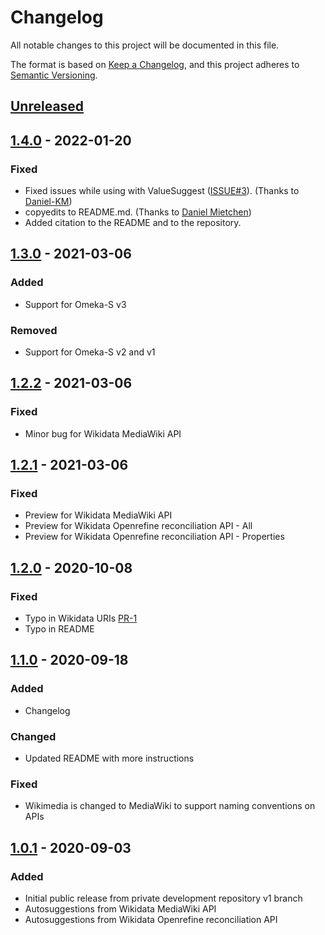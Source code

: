 # Changelog

All notable changes to this project will be documented in this file.

The format is based on [Keep a Changelog](https://keepachangelog.com/en/1.0.0/),
and this project adheres to [Semantic Versioning](https://semver.org/spec/v2.0.0.html).

## [Unreleased]

## [1.4.0] - 2022-01-20

### Fixed
- Fixed issues while using with ValueSuggest ([ISSUE#3](https://github.com/nishad/omeka-s-wikidata/issues/3)). (Thanks to [Daniel-KM](https://github.com/Daniel-KM))
- copyedits to README.md. (Thanks to [Daniel Mietchen](https://github.com/Daniel-Mietchen))
- Added citation to the README and to the repository.

## [1.3.0] - 2021-03-06

### Added
- Support for Omeka-S v3

### Removed
- Support for Omeka-S v2 and v1

## [1.2.2] - 2021-03-06

### Fixed
- Minor bug for Wikidata MediaWiki API

## [1.2.1] - 2021-03-06

### Fixed
- Preview for Wikidata MediaWiki API
- Preview for Wikidata Openrefine reconciliation API - All
- Preview for Wikidata Openrefine reconciliation API - Properties

## [1.2.0] - 2020-10-08

### Fixed
- Typo in Wikidata URIs [PR-1](https://github.com/nishad/omeka-s-wikidata/pull/1)
- Typo in README

## [1.1.0] - 2020-09-18

### Added
- Changelog

### Changed
- Updated README with more instructions

### Fixed
- Wikimedia is changed to MediaWiki to support naming conventions on APIs

## [1.0.1] - 2020-09-03

### Added

- Initial public release from private development repository v1 branch
- Autosuggestions from Wikidata MediaWiki API
- Autosuggestions from Wikidata Openrefine reconciliation API

[Unreleased]: https://github.com/nishad/omeka-s-wikidata/compare/v1.4.0...HEAD
[1.4.0]: https://github.com/nishad/omeka-s-wikidata/compare/v1.3.0...v1.4.0
[1.3.0]: https://github.com/nishad/omeka-s-wikidata/compare/v1.2.2...v1.3.0
[1.2.2]: https://github.com/nishad/omeka-s-wikidata/compare/v1.2.1...v1.2.2
[1.2.1]: https://github.com/nishad/omeka-s-wikidata/compare/v1.2.0...v1.2.1
[1.2.0]: https://github.com/nishad/omeka-s-wikidata/compare/v1.1.1...v1.2.0
[1.1.0]: https://github.com/nishad/omeka-s-wikidata/compare/v1.0.1...v1.1.0
[1.0.1]: https://github.com/nishad/omeka-s-wikidata/releases/tag/v1.0.1
